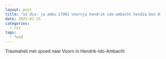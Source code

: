 ```yaml
---
layout: post
title: "a1 dia: ja ambu 17992 voornja hendrik-ido-ambacht hendia bon 8178"
date: 2025-01-15
categories: 
  - rss
tags: 
  - feed
---
```


Traumaheli met spoed naar Voorn in Hendrik-Ido-Ambacht
